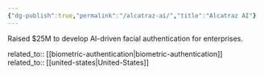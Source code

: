 ```yaml
---
{"dg-publish":true,"permalink":"/alcatraz-ai/","title":"Alcatraz AI"}
---
```



Raised $25M to develop AI-driven facial authentication for enterprises.

related_to:: [[biometric-authentication\|biometric-authentication]]
related_to:: [[united-states\|United-States]]

